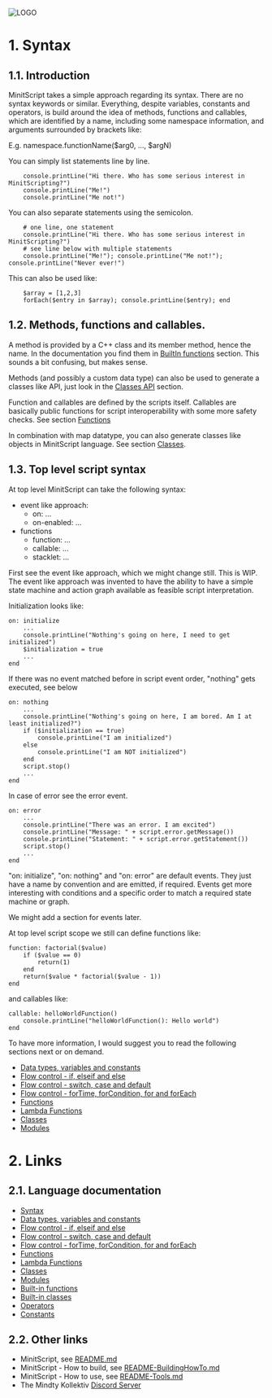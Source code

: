 ![LOGO](https://raw.githubusercontent.com/andreasdr/minitscript/master/resources/github/minitscript-logo.png)

# 1. Syntax

## 1.1. Introduction

MinitScript takes a simple approach regarding its syntax. There are no syntax keywords or similar. 
Everything, despite variables, constants and operators, is build around the idea of methods, functions and callables, 
which are identified by a name, including some namespace information, and arguments surrounded by brackets like:

E.g. namespace.functionName($arg0, ..., $argN)

You can simply list statements line by line.

```
	console.printLine("Hi there. Who has some serious interest in MinitScripting?")
	console.printLine("Me!")
	console.printLine("Me not!")
```

You can also separate statements using the semicolon.

```
	# one line, one statement
	console.printLine("Hi there. Who has some serious interest in MinitScripting?")
	# see line below with multiple statements
	console.printLine("Me!"); console.printLine("Me not!"); console.printLine("Never ever!")
```

This can also be used like:

```
	$array = [1,2,3]
	forEach($entry in $array); console.printLine($entry); end
```

## 1.2. Methods, functions and callables.

A method is provided by a C++ class and its member method, hence the name. 
In the documentation you find them in [BuiltIn functions](./documentation/README-BuiltIn-Functions.md) section.
This sounds a bit confusing, but makes sense.

Methods (and possibly a custom data type) can also be used to generate a classes like API, just look in the [Classes API](./documentation/README-Classes-API.md) section.

Function and callables are defined by the scripts itself. Callables are basically public functions for script interoperability with some more safety checks.
See section [Functions](./documentation/README-Functions.md)

In combination with map datatype, you can also generate classes like objects in MinitScript language. See section [Classes](./documentation/README-Classes.md).

## 1.3. Top level script syntax

At top level MinitScript can take the following syntax:
- event like approach:
  - on: ...
  - on-enabled: ...
- functions
  - function: ...
  - callable: ...
  - stacklet: ...

First see the event like approach, which we might change still. This is WIP.
The event like approach was invented to have the ability to have a simple state machine and action graph available as feasible script interpretation.

Initialization looks like:

```
on: initialize
	...
	console.printLine("Nothing's going on here, I need to get initialized")
	$initialization = true
	...
end	
```

If there was no event matched before in script event order, "nothing" gets executed, see below

```
on: nothing
	...
	console.printLine("Nothing's going on here, I am bored. Am I at least initialized?")
	if ($initialization == true)
		console.printLine("I am initialized")
	else
		console.printLine("I am NOT initialized")
	end
	script.stop()
	...
end	
```

In case of error see the error event.

```
on: error
	...
	console.printLine("There was an error. I am excited")
	console.printLine("Message: " + script.error.getMessage())
	console.printLine("Statement: " + script.error.getStatement())
	script.stop()
	...
end	
```

"on: initialize", "on: nothing" and "on: error" are default events. They just have a name by convention and are emitted, if required.
Events get more interesting with conditions and a specific order to match a required state machine or graph.

We might add a section for events later.

At top level script scope we still can define functions like:

```
function: factorial($value)
	if ($value == 0)
		return(1)
	end
	return($value * factorial($value - 1))
end
``` 

and callables like:

```
callable: helloWorldFunction()
	console.printLine("helloWorldFunction(): Hello world")
end
```

To have more information, I would suggest you to read the following sections next or on demand.
- [Data types, variables and constants](./README-DataTypes.md)
- [Flow control - if, elseif and else](./README-FlowControl-Conditions.md)
- [Flow control - switch, case and default](./README-FlowControl-Conditions2.md)
- [Flow control - forTime, forCondition, for and forEach](./README-FlowControl-Loops.md)
- [Functions](./README-Functions.md)
- [Lambda Functions](./README-Lambda-Functions.md)
- [Classes](./README-Classes.md)
- [Modules](./README-Modules.md)

# 2. Links

## 2.1. Language documentation
- [Syntax](./README-Syntax.md)
- [Data types, variables and constants](./README-DataTypes.md)
- [Flow control - if, elseif and else](./README-FlowControl-Conditions.md)
- [Flow control - switch, case and default](./README-FlowControl-Conditions2.md)
- [Flow control - forTime, forCondition, for and forEach](./README-FlowControl-Loops.md)
- [Functions](./README-Functions.md)
- [Lambda Functions](./README-Lambda-Functions.md)
- [Classes](./README-Classes.md)
- [Modules](./README-Modules.md)
- [Built-in functions](./README-BuiltIn-Functions.md)
- [Built-in classes](./README-BuiltIn-Classes.md)
- [Operators](./README-Operators.md)
- [Constants](./README-Constants.md)

## 2.2. Other links

- MinitScript, see [README.md](../README.md)
- MinitScript - How to build, see [README-BuildingHowTo.md](../README-BuildingHowTo.md)
- MinitScript - How to use, see [README-Tools.md](../README-Tools.md)
- The Mindty Kollektiv [Discord Server](https://discord.gg/Na4ACaFD)
